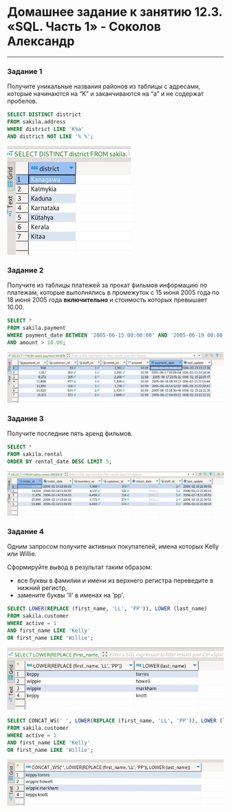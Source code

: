 # Домашнее задание к занятию 12.3. «SQL. Часть 1» - Соколов Александр

---

### Задание 1

Получите уникальные названия районов из таблицы с адресами, которые начинаются на “K” и заканчиваются на “a” и не содержат пробелов.

```sql
SELECT DISTINCT district
FROM sakila.address
WHERE district LIKE 'K%a' 
AND district NOT LIKE '% %';
```
![1-1](https://github.com/sakol86/netology/blob/ready/img/12-3/1-1-1.jpeg)


### Задание 2

Получите из таблицы платежей за прокат фильмов информацию по платежам, которые выполнялись в промежуток с 15 июня 2005 года по 18 июня 2005 года **включительно** и стоимость которых превышает 10.00.

```sql
SELECT * 
FROM sakila.payment
WHERE payment_date BETWEEN '2005-06-15 00:00:00' AND '2005-06-19 00:00:00'
AND amount > 10.00;
```
![2-1](https://github.com/sakol86/netology/blob/ready/img/12-3/2-1-1.JPG)

### Задание 3

Получите последние пять аренд фильмов.

```sql
SELECT * 
FROM sakila.rental
ORDER BY rental_date DESC LIMIT 5;
```
![3-1](https://github.com/sakol86/netology/blob/ready/img/12-3/3-1.JPG)

### Задание 4

Одним запросом получите активных покупателей, имена которых Kelly или Willie. 

Сформируйте вывод в результат таким образом:
- все буквы в фамилии и имени из верхнего регистра переведите в нижний регистр,
- замените буквы 'll' в именах на 'pp'.

```sql
SELECT LOWER(REPLACE (first_name, 'LL', 'PP')), LOWER (last_name) 
FROM sakila.customer
WHERE active = 1
AND first_name LIKE 'Kelly'
OR first_name LIKE 'Willie';
```
![4-1](https://github.com/sakol86/netology/blob/ready/img/12-3/4-1.JPG)

```sql
SELECT CONCAT_WS(' ', LOWER(REPLACE (first_name, 'LL', 'PP')), LOWER (last_name))
FROM sakila.customer
WHERE active = 1
AND first_name LIKE 'Kelly'
OR first_name LIKE 'Willie';
```
![4-2](https://github.com/sakol86/netology/blob/ready/img/12-3/4-2.JPG)
